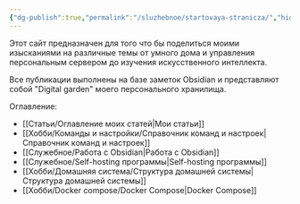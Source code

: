 ```yaml
---
{"dg-publish":true,"permalink":"/sluzhebnoe/startovaya-stranicza/","hide":true,"tags":["gardenEntry"],"created":"2024-09-02 20:49"}
---
```


Этот сайт предназначен для того что бы поделиться моими изысканиями на различные темы от умного дома и управления персональным сервером до изучения искусственного интеллекта.

Все публикации выполнены на базе заметок Obsidian и представляют собой "Digital garden" моего персонального хранилища.

Оглавление:
- [[Статьи/Оглавление моих статей\|Мои статьи]]
- [[Хобби/Команды и настройки/Справочник команд и настроек\|Справочник команд и настроек]]
- [[Служебное/Работа с Obsidian\|Работа с Obsidian]]
- [[Служебное/Self-hosting программы\|Self-hosting программы]]
- [[Хобби/Домашняя система/Структура домашней системы\|Структура домашней системы]]
- [[Хобби/Docker compose/Docker Compose\|Docker Compose]]